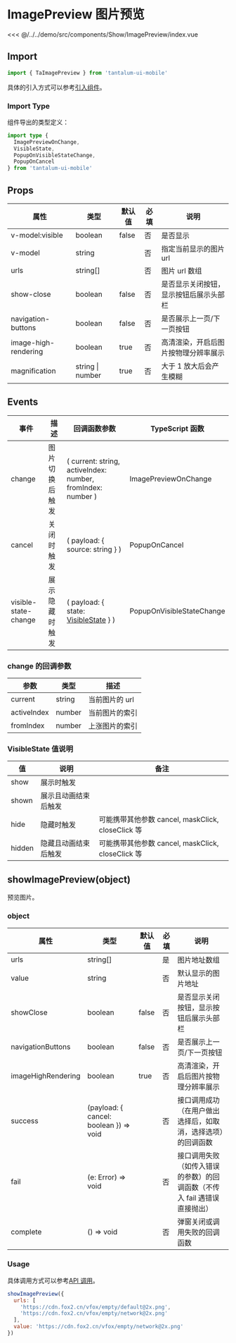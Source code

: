# ImagePreview 图片预览

<CodeDemo name="ImagePreview">

<<< @/../../demo/src/components/Show/ImagePreview/index.vue

</CodeDemo>

## Import

```js
import { TaImagePreview } from 'tantalum-ui-mobile'
```

具体的引入方式可以参考[引入组件](../guide/import.md)。

### Import Type

组件导出的类型定义：

```ts
import type {
  ImagePreviewOnChange,
  VisibleState,
  PopupOnVisibleStateChange,
  PopupOnCancel
} from 'tantalum-ui-mobile'
```

## Props

| 属性                 | 类型             | 默认值 | 必填 | 说明                                   |
| -------------------- | ---------------- | ------ | ---- | -------------------------------------- |
| v-model:visible      | boolean          | false  | 否   | 是否显示                               |
| v-model              | string           |        | 否   | 指定当前显示的图片 url                 |
| urls                 | string[]         |        | 否   | 图片 url 数组                          |
| show-close           | boolean          | false  | 否   | 是否显示关闭按钮，显示按钮后展示头部栏 |
| navigation-buttons   | boolean          | false  | 否   | 是否展示上一页/下一页按钮              |
| image-high-rendering | boolean          | true   | 否   | 高清渲染，开启后图片按物理分辨率展示   |
| magnification        | string \| number | true   | 否   | 大于 1 放大后会产生模糊                |

## Events

| 事件                 | 描述           | 回调函数参数                                                                  | TypeScript 函数           |
| -------------------- | -------------- | ----------------------------------------------------------------------------- | ------------------------- |
| change               | 图片切换后触发 | ( current: string, activeIndex: number, fromIndex: number )                   | ImagePreviewOnChange      |
| cancel               | 关闭时触发     | ( payload: { source: string } )                                               | PopupOnCancel             |
| visible-state-change | 展示隐藏时触发 | ( payload: { state: [VisibleState](./ImagePreview.md#visiblestate-值说明) } ) | PopupOnVisibleStateChange |

### change 的回调参数

| 参数        | 类型   | 描述           |
| ----------- | ------ | -------------- |
| current     | string | 当前图片的 url |
| activeIndex | number | 当前图片的索引 |
| fromIndex   | number | 上涨图片的索引 |

### VisibleState 值说明

| 值     | 说明                 | 备注                                              |
| ------ | -------------------- | ------------------------------------------------- |
| show   | 展示时触发           |                                                   |
| shown  | 展示且动画结束后触发 |                                                   |
| hide   | 隐藏时触发           | 可能携带其他参数 cancel, maskClick, closeClick 等 |
| hidden | 隐藏且动画结束后触发 | 可能携带其他参数 cancel, maskClick, closeClick 等 |

## showImagePreview(object)

预览图片。

### object

| 属性               | 类型                                   | 默认值 | 必填 | 说明                                                                     |
| ------------------ | -------------------------------------- | ------ | ---- | ------------------------------------------------------------------------ |
| urls               | string[]                               |        | 是   | 图片地址数组                                                             |
| value              | string                                 |        | 否   | 默认显示的图片地址                                                       |
| showClose          | boolean                                | false  | 否   | 是否显示关闭按钮，显示按钮后展示头部栏                                   |
| navigationButtons  | boolean                                | false  | 否   | 是否展示上一页/下一页按钮                                                |
| imageHighRendering | boolean                                | true   | 否   | 高清渲染，开启后图片按物理分辨率展示                                     |
| success            | (payload: { cancel: boolean }) => void |        | 否   | 接口调用成功（在用户做出选择后，如取消，选择选项）的回调函数             |
| fail               | (e: Error) => void                     |        | 否   | 接口调用失败（如传入错误的参数）的回调函数（不传入 fail 遇错误直接抛出） |
| complete           | () => void                             |        | 否   | 弹窗关闭或调用失败的回调函数                                             |

### Usage

具体调用方式可以参考[API 调用](../guide/import.md#api-调用)。

```js
showImagePreview({
  urls: [
    'https://cdn.fox2.cn/vfox/empty/default@2x.png',
    'https://cdn.fox2.cn/vfox/empty/network@2x.png'
  ],
  value: 'https://cdn.fox2.cn/vfox/empty/network@2x.png'
})
```
